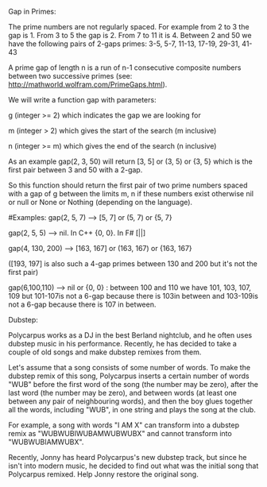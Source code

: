 Gap in Primes:

The prime numbers are not regularly spaced. For example from 2 to 3 the gap is 1. From 3 to 5 the gap is 2. From 7 to 11 it is 4. Between 2 and 50 we have the following pairs of 2-gaps primes: 3-5, 5-7, 11-13, 17-19, 29-31, 41-43

A prime gap of length n is a run of n-1 consecutive composite numbers between two successive primes (see: http://mathworld.wolfram.com/PrimeGaps.html).

We will write a function gap with parameters:

g (integer >= 2) which indicates the gap we are looking for

m (integer > 2) which gives the start of the search (m inclusive)

n (integer >= m) which gives the end of the search (n inclusive)

As an example gap(2, 3, 50) will return [3, 5] or (3, 5) or {3, 5} which is the first pair between 3 and 50 with a 2-gap.

So this function should return the first pair of two prime numbers spaced with a gap of g between the limits m, n if these numbers exist otherwise nil or null or None or Nothing (depending on the language).

#Examples: gap(2, 5, 7) --> [5, 7] or (5, 7) or {5, 7}

gap(2, 5, 5) --> nil. In C++ {0, 0}. In F# [||]

gap(4, 130, 200) --> [163, 167] or (163, 167) or {163, 167}

([193, 197] is also such a 4-gap primes between 130 and 200 but it's not the first pair)

gap(6,100,110) --> nil or {0, 0} : between 100 and 110 we have 101, 103, 107, 109 but 101-107is not a 6-gap because there is 103in between and 103-109is not a 6-gap because there is 107 in between.

Dubstep:

Polycarpus works as a DJ in the best Berland nightclub, and he often uses dubstep music in his performance. Recently, he has decided to take a couple of old songs and make dubstep remixes from them.

Let's assume that a song consists of some number of words. To make the dubstep remix of this song, Polycarpus inserts a certain number of words "WUB" before the first word of the song (the number may be zero), after the last word (the number may be zero), 
and between words (at least one between any pair of neighbouring words), and then the boy glues together all the words, including "WUB", in one string and plays the song at the club.

For example, a song with words "I AM X" can transform into a dubstep remix as "WUBWUBIWUBAMWUBWUBX" and cannot transform into "WUBWUBIAMWUBX".

Recently, Jonny has heard Polycarpus's new dubstep track, but since he isn't into modern music, he decided to find out what was the initial song that Polycarpus remixed. Help Jonny restore the original song.
